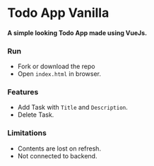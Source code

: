 # Todo App Vanilla

#### A simple looking Todo App made using VueJs.


### Run
- Fork or download the repo
- Open `index.html` in browser.


### Features
- Add Task with `Title` and `Description`.
- Delete Task.


### Limitations
- Contents are lost on refresh.
- Not connected to backend.
